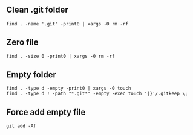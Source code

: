 ## Clean .git folder

    find . -name '.git' -print0 | xargs -0 rm -rf

## Zero file

    find . -size 0 -print0 | xargs -0 rm -rf

## Empty folder

    find . -type d -empty -print0 | xargs -0 touch
    find . -type d ! -path "*.git*" -empty -exec touch '{}'/.gitkeep \;

## Force add empty file
    
    git add -Af